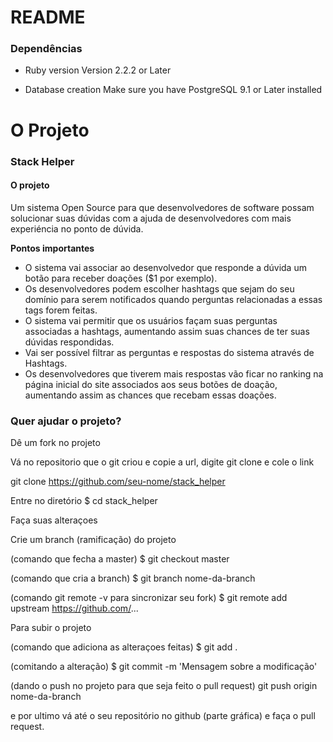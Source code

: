 # README

### Dependências

* Ruby version
Version 2.2.2 or Later

* Database creation
Make sure you have PostgreSQL 9.1 or Later installed

# O Projeto

### Stack Helper

#### O projeto
Um sistema Open Source para que desenvolvedores de software possam solucionar suas dúvidas com a ajuda de desenvolvedores com mais experiéncia no ponto de dúvida.

**Pontos importantes**
* O sistema vai associar ao desenvolvedor que responde a dúvida um botão para receber doações ($1 por exemplo).
* Os desenvolvedores podem escolher hashtags que sejam do seu domínio para serem notificados quando perguntas relacionadas a essas tags forem feitas.
* O sistema vai permitir que os usuários façam suas perguntas associadas a hashtags, aumentando assim suas chances de ter suas dúvidas respondidas.
* Vai ser possível filtrar as perguntas e respostas do sistema através de Hashtags.
* Os desenvolvedores que tiverem mais respostas vão ficar no ranking na página inicial do site associados aos seus botões de doação, aumentando assim as chances que recebam essas doações.


### Quer ajudar o projeto?
Dê um fork no projeto

Vá no repositorio que o git criou e copie a url, digite git clone e cole o link

git clone https://github.com/seu-nome/stack_helper

Entre no diretório
$ cd stack_helper

Faça suas alteraçoes

Crie um branch (ramificação) do projeto

(comando que fecha a master)	$ git checkout master

(comando que cria a branch)	 $ git branch nome-da-branch

(comando git remote -v para sincronizar seu fork) $ git remote add upstream https://github.com/...

Para subir o projeto

(comando que adiciona as alteraçoes feitas) $ git add .

(comitando a alteração) $ git commit -m 'Mensagem sobre a modificação'

(dando o push no projeto para que seja feito o pull request) git push origin nome-da-branch

e por ultimo vá até o seu repositório no github (parte gráfica) e faça o pull request.
